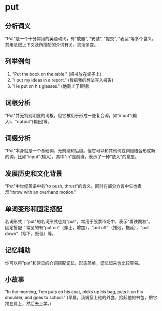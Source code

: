 # put

## 分析词义

  

"Put"是一个十分常用的英语动词，有"放置", "安装", "提交", "表达"等多个含义。其用法跟上下文及所搭配的介词有关，灵活多变。

  

## 列举例句

  

1.  "Put the book on the table." (把书放在桌子上)
2.  "I put my ideas in a report." (我把我的想法写入报告)
3.  "He put on his glasses." (他戴上了眼镜)

  

## 词根分析

  

"Put"并无特别明显的词根，但它被用于形成一些复合词，如"input"(输入)、"output"(输出)等。

  

## 词缀分析

  

"Put"本身就是一个基础词，无前缀和后缀。但它可以和其他词或词缀结合形成新的词，比如"input"(输入)，其中"in"是前缀，表示了一种“放入”的意思。

  

## 发展历史和文化背景

  

"Put"中世纪英语中有"to push, thrust"的含义，同时在部分方言中它也表示"throw with an overhand motion."

  

## 单词变形和固定搭配

  

名词形式："put"的名词形式也为"put"，常用于股票市场中，表示"看跌期权"。  
固定搭配：常见的有"put on"（穿上，增加），"put off"（推迟，拖延），"put down"（写下，贬低）等。

  

## 记忆辅助

  

你可以将"put"和常见的介词搭配记忆，形态简单，记忆起来也比较容易。

  

## 小故事

  

"In the morning, Tom puts on his coat, picks up his bag, puts it on his shoulder, and goes to school." (早晨，汤姆穿上他的外套，拾起他的书包，把它挎在肩上，然后去上学。)
